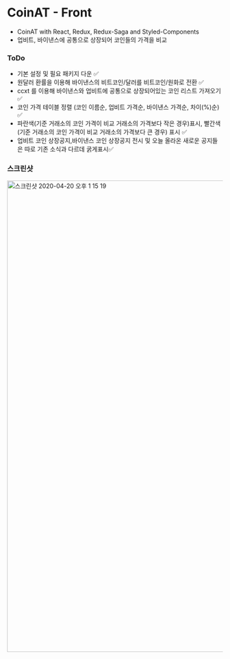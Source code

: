 # CoinAT - Front

- CoinAT with React, Redux, Redux-Saga and Styled-Components
- 업비트, 바이낸스에 공통으로 상장되어 코인들의 가격을 비교

### ToDo

- 기본 설정 및 필요 패키지 다운 ✅
- 원달러 환률을 이용해 바이낸스의 비트코인/달러를 비트코인/원화로 전환 ✅
- ccxt 를 이용해 바이낸스와 업비트에 공통으로 상장되어있는 코인 리스트 가져오기 ✅
- 코인 가격 테이블 정렬 (코인 이름순, 업비트 가격순, 바이낸스 가격순, 차이(%)순) ✅
- 파란색(기준 거래소의 코인 가격이 비교 거래소의 가격보다 작은 경우)표시, 빨간색(기준 거래소의 코인 가격이 비교 거래소의 가격보다 큰 경우) 표시 ✅
- 업비트 코인 상장공지,바이낸스 코인 상장공지 전시 및 오늘 올라온 새로운 공지들은 따로 기존 소식과 다르데 굵게표시✅

### 스크린샷

<img width="1100" alt="스크린샷 2020-04-20 오후 1 15 19" src="https://user-images.githubusercontent.com/30601503/79713569-2102d700-8309-11ea-8c7c-bd9f1ff4bfe0.png">
